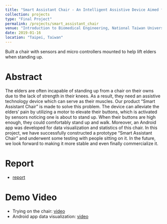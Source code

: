 ```yaml
---
title: "Smart Assistant Chair - An Intelligent Assistive Device Aimed for the Elders"
collection: projects
type: "Final Project"
permalink: /projects/smart_assistant_chair
venue: "Introduction to Biomedical Engineering, National Taiwan University"
date: 2019-01-16
location: "Taipei, Taiwan"
---
```


Built a chair with sensors and micro controllers mounted to help lift elders when standing up.

Abstract
======
The elders are often incapable of standing up from a chair on their owns due to the lack of strength in their knees. 
As a result, they need an assistive technology device which can serve as their muscles. 
Our product “Smart Assistant Chair” is made to solve this problem. 
The device can alleviate the elders’ pain by utilizing a motor to elevate their buttons, 
which is activated by sensors noticing one is about to stand up. 
When their buttons are high enough, they could comfortably stand up and walk. 
Moreover, an Android app was developed for data visualization and statistics of this chair. 
In this project, we have successfully constructed a prototype “Smart Assistant Chair” and underwent some testing with people sitting on it. 
In the future, we look forward to making it more stable and even finally commercialize it.

Report
======
* [report](http://evamo0508.github.io/files/2018Fall-BIME-SmartAssistantChair.pdf)

Demo Video
======
* Trying on the chair: [video](https://goo.gl/iSkrHS)
* Android app data visualization: [video](https://www.youtube.com/watch?v=vQiLz41bCto) 
